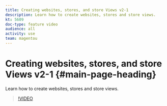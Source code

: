 ```yaml
---
title: Creating websites, stores, and store Views v2-1
description: Learn how to create websites, stores and store views.
kt: 5609
doc-type: feature video
audience: all
activity: use
team: magentou
---
```


# Creating websites, stores, and store Views v2-1 {#main-page-heading}

Learn how to create websites, stores and store views.

>[!VIDEO](https://video.tv.adobe.com/v/35787)